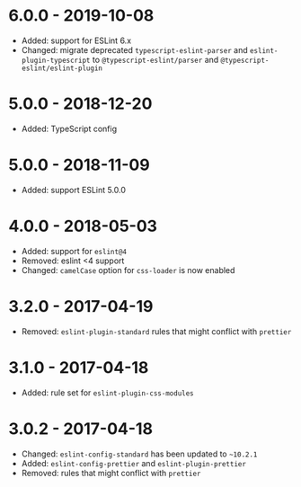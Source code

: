 # 6.0.0 - 2019-10-08

- Added: support for ESLint 6.x
- Changed: migrate deprecated `typescript-eslint-parser` and `eslint-plugin-typescript` to
  `@typescript-eslint/parser` and `@typescript-eslint/eslint-plugin`

# 5.0.0 - 2018-12-20

- Added: TypeScript config

# 5.0.0 - 2018-11-09

- Added: support ESLint 5.0.0

# 4.0.0 - 2018-05-03

- Added: support for `eslint@4`
- Removed: eslint <4 support
- Changed: `camelCase` option for `css-loader` is now enabled

# 3.2.0 - 2017-04-19

- Removed: `eslint-plugin-standard` rules that might conflict with `prettier`

# 3.1.0 - 2017-04-18

- Added: rule set for `eslint-plugin-css-modules`

# 3.0.2 - 2017-04-18

- Changed: `eslint-config-standard` has been updated to `~10.2.1`
- Added: `eslint-config-prettier` and `eslint-plugin-prettier`
- Removed: rules that might conflict with `prettier`
